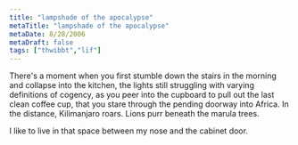 ```yaml
---
title: "lampshade of the apocalypse"
metaTitle: "lampshade of the apocalypse"
metaDate: 8/28/2006
metaDraft: false
tags: ["thwibbt","lïf"]
---
```


There's a moment when you first stumble down the stairs in the morning and collapse into the kitchen, the lights still struggling with varying definitions of cogency, as you peer into the cupboard to pull out the last clean coffee cup, that you stare through the pending doorway into Africa. In the distance, Kilimanjaro roars. Lions purr beneath the marula trees.

I like to live in that space between my nose and the cabinet door.